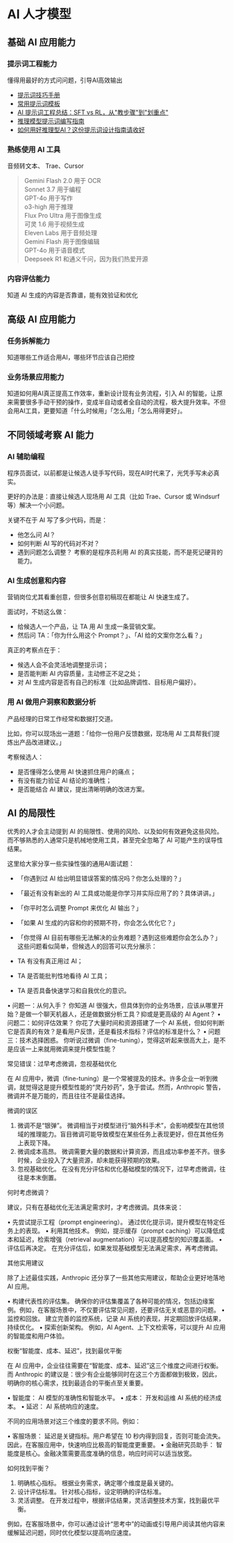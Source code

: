 # AI 人才模型

## 基础 AI 应用能力

### 提示词工程能力

懂得用最好的方式问问题，引导AI高效输出

- [提示词技巧手册](https://juejin.cn/post/7274626136328142900)
- [常用提示词模板](https://juejin.cn/post/7324250434910011442)
- [AI 提示词工程总结：SFT vs RL，从"教步骤"到"划重点"](https://juejin.cn/post/7470102625934983218)
- [推理模型提示词编写指南](https://juejin.cn/post/7472575677545381922)
- [如何用好推理型AI？这份提示词设计指南请收好](https://juejin.cn/post/7473383458992259107)


### 熟练使用 AI 工具

音频转文本、 Trae、Cursor

> Gemini Flash 2.0 用于 OCR  
> Sonnet 3.7 用于编程  
> GPT-4o 用于写作  
> o3-high 用于推理  
> Flux Pro Ultra 用于图像生成  
> 可灵 1.6 用于视频生成  
> Eleven Labs 用于音频处理  
> Gemini Flash 用于图像编辑  
> GPT-4o 用于语音模式  
> Deepseek R1 和通义千问，因为我们热爱开源

### 内容评估能力

知道 AI 生成的内容是否靠谱，能有效验证和优化

## 高级 AI 应用能力

### 任务拆解能力
知道哪些工作适合用AI，哪些环节应该自己把控

### 业务场景应用能力

知道如何用AI真正提高工作效率，重新设计现有业务流程，引入 AI 的智能，让原来需要很多手动干预的操作，变成半自动或者全自动的流程，极大提升效率。不但会用AI工具，更要知道「什么时候用」「怎么用」「怎么用得更好」。

## 不同领域考察 AI 能力

### AI 辅助编程

程序员面试，以前都是让候选人徒手写代码，现在AI时代来了，光凭手写未必真实。

更好的办法是：直接让候选人现场用 AI 工具（比如 Trae、Cursor 或 Windsurf 等）解决一个小问题。

关键不在于 AI 写了多少代码，而是：

- 他怎么问 AI？
- 如何判断 AI 写的代码对不对？
- 遇到问题怎么调整？
考察的是程序员利用 AI 的真实技能，而不是死记硬背的能力。

### AI 生成创意和内容
营销岗位尤其看重创意，但很多创意初稿现在都能让 AI 快速生成了。

面试时，不妨这么做：

- 给候选人一个产品，让 TA 用 AI 生成一条营销文案。
- 然后问 TA：「你为什么用这个 Prompt？」、「AI 给的文案你怎么看？」

真正的考察点在于：

- 候选人会不会灵活地调整提示词；
- 是否能判断 AI 内容质量，主动修正不足之处；
- 对 AI 生成内容是否有自己的标准（比如品牌调性、目标用户偏好）。

### 用 AI 做用户洞察和数据分析

产品经理的日常工作经常和数据打交道。

比如，你可以现场出一道题：「给你一份用户反馈数据，现场用 AI 工具帮我们提炼出产品改进建议。」


考察候选人：

- 是否懂得怎么使用 AI 快速抓住用户的痛点；
- 有没有能力验证 AI 结论的准确性；
- 是否能结合 AI 建议，提出清晰明确的改进方案。

## AI 的局限性
优秀的人才会主动提到 AI 的局限性、使用的风险、以及如何有效避免这些风险。而不够熟悉的人通常只是机械地使用工具，甚至完全忽略了 AI 可能产生的误导性结果。

这里给大家分享一些实操性强的通用AI面试题：

- 「你遇到过 AI 给出明显错误答案的情况吗？你怎么处理的？」
- 「最近有没有新出的 AI 工具或功能是你学习并实际应用了的？具体讲讲。」
- 「你平时怎么调整 Prompt 来优化 AI 输出？」
- 「如果 AI 生成的内容和你的预期不符，你会怎么优化它？」
- 「你觉得 AI 目前有哪些无法解决的业务难题？遇到这些难题你会怎么办？」
这些问题看似简单，但候选人的回答可以充分展示：

- TA 有没有真正用过 AI；
- TA 是否能批判性地看待 AI 工具；
- TA 是否具备快速学习和自我优化的意识。



• 问题一：从何入手？ 你知道 AI 很强大，但具体到你的业务场景，应该从哪里开始？是做一个聊天机器人，还是做数据分析工具？抑或是更高级的 AI Agent？
• 问题二：如何评估效果？ 你花了大量时间和资源搭建了一个 AI 系统，但如何判断它是否真的有效？是看用户反馈，还是看技术指标？评估的标准是什么？
• 问题三：技术选择困惑。 你听说过微调（fine-tuning），觉得这听起来很高大上，是不是应该一上来就用微调来提升模型性能？



常见错误：过早考虑微调，忽视基础优化

在 AI 应用中，微调（fine-tuning）是一个常被提及的技术。许多企业一听到微调，就觉得这是提升模型性能的“灵丹妙药”，急于尝试。然而，Anthropic 警告，微调并不是万能的，而且往往不是最佳选择。

微调的误区

1. 微调不是“银弹”。 微调相当于对模型进行“脑外科手术”，会影响模型在其他领域的推理能力。盲目微调可能导致模型在某些任务上表现更好，但在其他任务上表现下降。
2. 微调成本高昂。 微调需要大量的数据和计算资源，而且成功率参差不齐。很多时候，企业投入了大量资源，却未能获得预期的效果。
3. 忽视基础优化。 在没有充分评估和优化基础模型的情况下，过早考虑微调，往往是本末倒置。

何时考虑微调？

建议，只有在基础优化无法满足需求时，才考虑微调。具体来说：

• 先尝试提示工程（prompt engineering）。 通过优化提示词，提升模型在特定任务上的表现。
• 利用其他技术。 例如，提示缓存（prompt caching）可以降低成本和延迟，检索增强（retrieval augmentation）可以提高模型的知识覆盖面。
• 评估后再决定。 在充分评估后，如果发现基础模型无法满足需求，再考虑微调。

其他实用建议

除了上述最佳实践，Anthropic 还分享了一些其他实用建议，帮助企业更好地落地 AI 应用。

• 构建代表性的评估集。 确保你的评估集覆盖了各种可能的情况，包括边缘案例。例如，在客服场景中，不仅要评估常见问题，还要评估无关或恶意的问题。
• 监控和回放。 建立完善的监控系统，记录 AI 系统的表现，并定期回放评估结果，持续优化。
• 探索创新架构。 例如，AI Agent、上下文检索等，可以提升 AI 应用的智能度和用户体验。


权衡“智能度、成本、延迟”，找到最优平衡

在 AI 应用中，企业往往需要在“智能度、成本、延迟”这三个维度之间进行权衡。而 Anthropic 的建议是：很少有企业能够同时在这三个方面都做到极致，因此，明确你的核心需求，找到最适合的平衡点至关重要。

• 智能度： AI 模型的准确性和智能水平。
• 成本： 开发和运维 AI 系统的经济成本。
• 延迟： AI 系统响应的速度。

不同的应用场景对这三个维度的要求不同。例如：

• 客服场景： 延迟是关键指标。用户希望在 10 秒内得到回复，否则可能会流失。因此，在客服应用中，快速响应比极高的智能度更重要。
• 金融研究员助手： 智能度是核心。金融决策需要高度准确的信息，响应时间可以适当放宽。

如何找到平衡？

1. 明确核心指标。 根据业务需求，确定哪个维度是最关键的。
2. 设计评估标准。 针对核心指标，设定明确的评估标准。
3. 灵活调整。 在开发过程中，根据评估结果，灵活调整技术方案，找到最优平衡。

例如，在客服场景中，你可以通过设计“思考中”的动画或引导用户阅读其他内容来缓解延迟问题，同时优化模型以提高响应速度。
